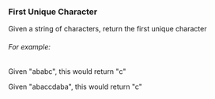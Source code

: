 ### First Unique Character

Given a string of characters, return the first unique character

###### For example:

Given "ababc", this would return "c"

Given "abaccdaba", this would return "c"